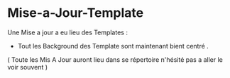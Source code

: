 # Mise-a-Jour-Template 
Une Mise a jour a eu lieu des Templates :

- Tout les Background des Template sont maintenant bient centré .

( Toute les Mis A Jour auront lieu dans se répertoire n'hésité pas a aller le voir souvent )
